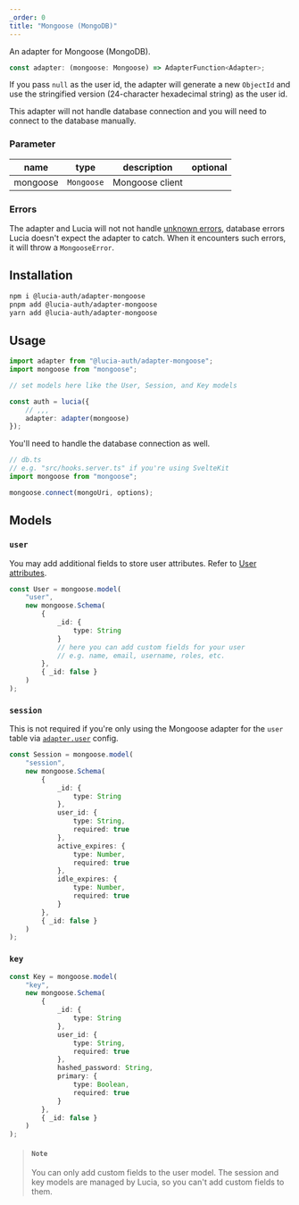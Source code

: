 ```yaml
---
_order: 0
title: "Mongoose (MongoDB)"
---
```


An adapter for Mongoose (MongoDB).

```ts
const adapter: (mongoose: Mongoose) => AdapterFunction<Adapter>;
```

If you pass `null` as the user id, the adapter will generate a new `ObjectId` and use the stringified version (24-character hexadecimal string) as the user id.

This adapter will not handle database connection and you will need to connect to the database manually.

### Parameter

| name     | type       | description     | optional |
| -------- | ---------- | --------------- | -------- |
| mongoose | `Mongoose` | Mongoose client |          |

### Errors

The adapter and Lucia will not not handle [unknown errors](/learn/basics/error-handling#known-errors), database errors Lucia doesn't expect the adapter to catch. When it encounters such errors, it will throw a `MongooseError`.

## Installation

```bash
npm i @lucia-auth/adapter-mongoose
pnpm add @lucia-auth/adapter-mongoose
yarn add @lucia-auth/adapter-mongoose
```

## Usage

```ts
import adapter from "@lucia-auth/adapter-mongoose";
import mongoose from "mongoose";

// set models here like the User, Session, and Key models

const auth = lucia({
	// ,,,
	adapter: adapter(mongoose)
});
```

You'll need to handle the database connection as well.

```ts
// db.ts
// e.g. "src/hooks.server.ts" if you're using SvelteKit
import mongoose from "mongoose";

mongoose.connect(mongoUri, options);
```

## Models

### `user`

You may add additional fields to store user attributes. Refer to [User attributes](/learn/basics/user-attributes).

```ts
const User = mongoose.model(
	"user",
	new mongoose.Schema(
		{
			_id: {
				type: String
			}
			// here you can add custom fields for your user
			// e.g. name, email, username, roles, etc.
		},
		{ _id: false }
	)
);
```

### `session`

This is not required if you're only using the Mongoose adapter for the `user` table via [`adapter.user`](/reference/configure/lucia-configurations#adapter) config.

```ts
const Session = mongoose.model(
	"session",
	new mongoose.Schema(
		{
			_id: {
				type: String
			},
			user_id: {
				type: String,
				required: true
			},
			active_expires: {
				type: Number,
				required: true
			},
			idle_expires: {
				type: Number,
				required: true
			}
		},
		{ _id: false }
	)
);
```

### `key`

```ts
const Key = mongoose.model(
	"key",
	new mongoose.Schema(
		{
			_id: {
				type: String
			},
			user_id: {
				type: String,
				required: true
			},
			hashed_password: String,
			primary: {
				type: Boolean,
				required: true
			}
		},
		{ _id: false }
	)
);
```

> #### `Note`
>
> You can only add custom fields to the user model. The session and key models are managed by Lucia, so you can't add custom fields to them.
